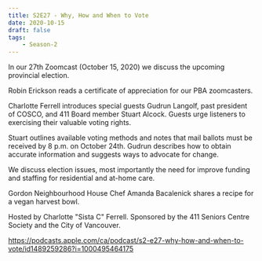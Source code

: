 ```yaml
---
title: S2E27 - Why, How and When to Vote
date: 2020-10-15
draft: false
tags:
    - Season-2
---
```


In our 27th Zoomcast (October 15, 2020) we discuss the upcoming provincial election.

Robin Erickson reads a certificate of appreciation for our PBA zoomcasters.

Charlotte Ferrell introduces special guests Gudrun Langolf, past president of COSCO, and 411 Board member Stuart Alcock. Guests urge listeners to exercising their valuable voting rights.

Stuart outlines available voting methods and notes that mail ballots must be received by 8 p.m. on October 24th.  Gudrun describes how to obtain accurate information and suggests ways to advocate for change.

We discuss election issues, most importantly the need for improve funding and staffing for residential and at-home care.

Gordon Neighbourhood House Chef Amanda Bacalenick shares a recipe for a vegan harvest bowl.

Hosted by Charlotte "Sista C" Ferrell. Sponsored by the 411 Seniors Centre Society and the City of Vancouver.

https://podcasts.apple.com/ca/podcast/s2-e27-why-how-and-when-to-vote/id1489259286?i=1000495464175